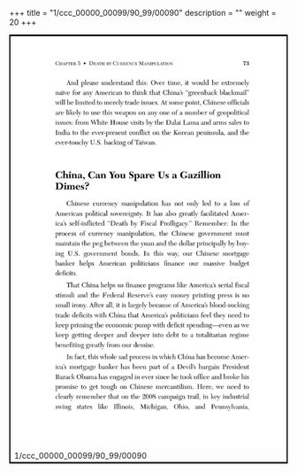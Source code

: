 +++
title = "1/ccc_00000_00099/90_99/00090"
description = ""
weight = 20
+++

<table style="border:2px solid black;max-width:800px;max-height:800px;" 
><tr><td>
<img class="center-fit-jpg"
src="/jpg_/out_jpg_dbc_090.jpg">
1/ccc_00000_00099/90_99/00090
</img></td></tr></table>
